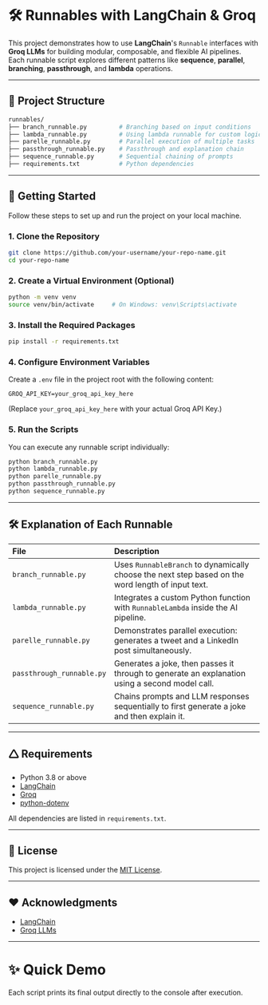 # 🛠️ Runnables with LangChain & Groq

This project demonstrates how to use **LangChain**'s `Runnable` interfaces with **Groq LLMs** for building modular, composable, and flexible AI pipelines.  
Each runnable script explores different patterns like **sequence**, **parallel**, **branching**, **passthrough**, and **lambda** operations.

---

## 📂 Project Structure

```bash
runnables/
├── branch_runnable.py         # Branching based on input conditions
├── lambda_runnable.py         # Using lambda runnable for custom logic
├── parelle_runnable.py        # Parallel execution of multiple tasks
├── passthrough_runnable.py    # Passthrough and explanation chain
├── sequence_runnable.py       # Sequential chaining of prompts
├── requirements.txt           # Python dependencies
```

---

## 🚀 Getting Started

Follow these steps to set up and run the project on your local machine.

### 1. Clone the Repository

```bash
git clone https://github.com/your-username/your-repo-name.git
cd your-repo-name
```

### 2. Create a Virtual Environment (Optional)

```bash
python -m venv venv
source venv/bin/activate     # On Windows: venv\Scripts\activate
```

### 3. Install the Required Packages

```bash
pip install -r requirements.txt
```

### 4. Configure Environment Variables

Create a `.env` file in the project root with the following content:

```env
GROQ_API_KEY=your_groq_api_key_here
```

(Replace `your_groq_api_key_here` with your actual Groq API Key.)

### 5. Run the Scripts

You can execute any runnable script individually:

```bash
python branch_runnable.py
python lambda_runnable.py
python parelle_runnable.py
python passthrough_runnable.py
python sequence_runnable.py
```

---

## 🛠️ Explanation of Each Runnable

| File | Description |
| :--- | :--- |
| `branch_runnable.py` | Uses `RunnableBranch` to dynamically choose the next step based on the word length of input text. |
| `lambda_runnable.py` | Integrates a custom Python function with `RunnableLambda` inside the AI pipeline. |
| `parelle_runnable.py` | Demonstrates parallel execution: generates a tweet and a LinkedIn post simultaneously. |
| `passthrough_runnable.py` | Generates a joke, then passes it through to generate an explanation using a second model call. |
| `sequence_runnable.py` | Chains prompts and LLM responses sequentially to first generate a joke and then explain it. |

---

## 🛆 Requirements

- Python 3.8 or above
- [LangChain](https://python.langchain.com/)
- [Groq](https://groq.com/)
- [python-dotenv](https://pypi.org/project/python-dotenv/)

All dependencies are listed in `requirements.txt`.

---

## 📜 License

This project is licensed under the [MIT License](LICENSE).

---

## ❤️ Acknowledgments

- [LangChain](https://github.com/langchain-ai/langchain)
- [Groq LLMs](https://groq.com/)

---

# ✨ Quick Demo

Each script prints its final output directly to the console after execution.

